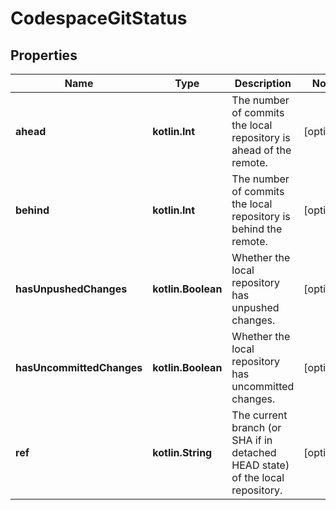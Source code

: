 
# CodespaceGitStatus

## Properties
Name | Type | Description | Notes
------------ | ------------- | ------------- | -------------
**ahead** | **kotlin.Int** | The number of commits the local repository is ahead of the remote. |  [optional]
**behind** | **kotlin.Int** | The number of commits the local repository is behind the remote. |  [optional]
**hasUnpushedChanges** | **kotlin.Boolean** | Whether the local repository has unpushed changes. |  [optional]
**hasUncommittedChanges** | **kotlin.Boolean** | Whether the local repository has uncommitted changes. |  [optional]
**ref** | **kotlin.String** | The current branch (or SHA if in detached HEAD state) of the local repository. |  [optional]



